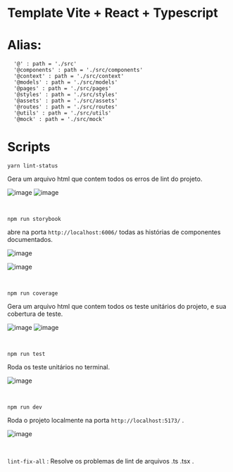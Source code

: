 # Template Vite + React + Typescript

#  Alias: 

      '@' : path = './src'
      '@components' : path = './src/components'   
      '@context' : path = './src/context'
      '@models' : path = './src/models'
      '@pages' : path = './src/pages'
      '@styles' : path = './src/styles'
      '@assets' : path = './src/assets'
      '@routes' : path = './src/routes'
      '@utils' : path = './src/utils'
      '@mock' : path = './src/mock'


# Scripts

```yarn lint-status```

Gera um arquivo html que contem todos os erros de lint do projeto.

![image](https://user-images.githubusercontent.com/77758027/222978290-c2684ad2-7f99-40ec-91bf-cd40e82b48cc.png)
![image](https://user-images.githubusercontent.com/77758027/222978347-e9aa8116-144a-4f83-899f-1c77a8857eb0.png)

<br>

```npm run storybook```
 
 abre na porta ```http://localhost:6006/``` todas as histórias de componentes documentados.
 
![image](https://user-images.githubusercontent.com/77758027/222978783-d04e24f9-2b60-4c5b-ad3d-83e7a0a882e5.png)

![image](https://user-images.githubusercontent.com/77758027/222978638-32241fe5-7b68-4de9-ba15-2e9f9fbcaf05.png)

<br>

```npm run coverage```

Gera um arquivo html que contem todos os teste unitários do projeto, e sua cobertura de teste.

![image](https://user-images.githubusercontent.com/77758027/222979085-ef0b93a5-0181-4787-a131-b758ba8242e8.png)
![image](https://user-images.githubusercontent.com/77758027/222979096-65b50f20-527e-4bc1-b83f-06324eb5353a.png)

<br>

```npm run test```

Roda os teste unitários no terminal.

![image](https://user-images.githubusercontent.com/77758027/222979380-fb5877e9-7620-4468-b18b-c75186c9f0a9.png)

<br>

```npm run dev```

Roda o projeto localmente na porta ```http://localhost:5173/``` .

![image](https://user-images.githubusercontent.com/77758027/222979772-9c0898d9-6308-4444-ae9e-506ed55c6a03.png)

<br>

```lint-fix-all``` : Resolve os problemas de lint de arquivos .ts .tsx .






